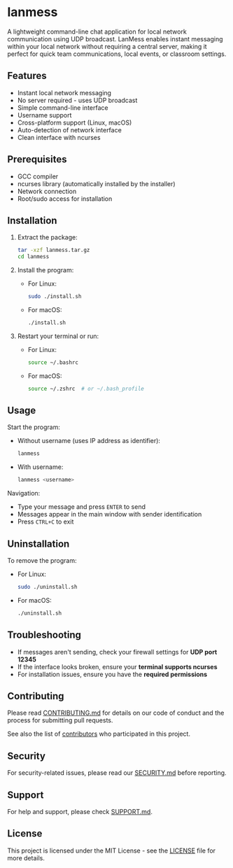 # lanmess

A lightweight command-line chat application for local network communication using UDP broadcast. LanMess enables instant messaging within your local network without requiring a central server, making it perfect for quick team communications, local events, or classroom settings.

## Features

- Instant local network messaging
- No server required - uses UDP broadcast
- Simple command-line interface
- Username support
- Cross-platform support (Linux, macOS)
- Auto-detection of network interface
- Clean interface with ncurses

## Prerequisites

- GCC compiler
- ncurses library (automatically installed by the installer)
- Network connection
- Root/sudo access for installation

## Installation

1. Extract the package:
   ```bash
   tar -xzf lanmess.tar.gz
   cd lanmess
   ```

2. Install the program:
   - For Linux:
     ```bash
     sudo ./install.sh
     ```
   - For macOS:
     ```bash
     ./install.sh
     ```

3. Restart your terminal or run:
   - For Linux:
     ```bash
     source ~/.bashrc
     ```
   - For macOS:
     ```bash
     source ~/.zshrc  # or ~/.bash_profile
     ```

## Usage

Start the program:
- Without username (uses IP address as identifier):
  ```bash
  lanmess
  ```
- With username:
  ```bash
  lanmess <username>
  ```

Navigation:
- Type your message and press `ENTER` to send
- Messages appear in the main window with sender identification
- Press `CTRL+C` to exit

## Uninstallation

To remove the program:
- For Linux:
  ```bash
  sudo ./uninstall.sh
  ```
- For macOS:
  ```bash
  ./uninstall.sh
  ```

## Troubleshooting

- If messages aren't sending, check your firewall settings for **UDP port 12345**
- If the interface looks broken, ensure your **terminal supports ncurses**
- For installation issues, ensure you have the **required permissions**

## Contributing

Please read [CONTRIBUTING.md](CONTRIBUTING.md) for details on our code of conduct and the process for submitting pull requests.

See also the list of [contributors](AUTHORS.md) who participated in this project.

## Security

For security-related issues, please read our [SECURITY.md](SECURITY.md) before reporting.

## Support

For help and support, please check [SUPPORT.md](SUPPORT.md).

## License

This project is licensed under the MIT License - see the [LICENSE](LICENSE) file for more details.
